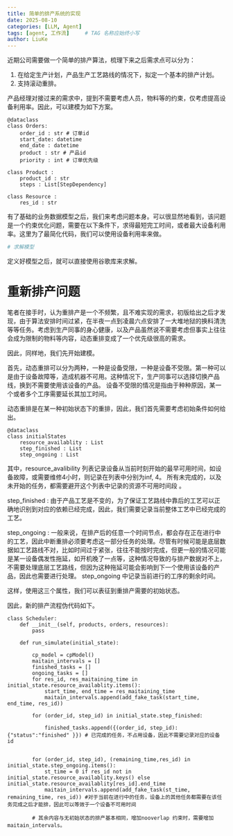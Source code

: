 ```yaml
---
title: 简单的排产系统的实现
date: 2025-08-10 
categories: [LLM, Agent]
tags: [agent, 工作流]     # TAG 名称应始终小写
author: LiuKe
---
```


近期公司需要做一个简单的排产算法，梳理下来之后需求点可以分为：

1. 在给定生产计划，产品生产工艺路线的情况下，拟定一个基本的排产计划。
2. 支持滚动重排。 

产品经理对接过来的需求中，提到不需要考虑人员，物料等的约束，仅考虑提高设备利用率。因此，可以建模为如下方案。
```
@dataclass 
class Orders:
    order_id : str # 订单id
    start_date: datetime
    end_date : datetime 
    product : str # 产品id
    priority : int # 订单优先级

class Product :
    product_id : str 
    steps : List[StepDependency] 

class Resource :
    res_id : str 

```

有了基础的业务数据模型之后，我们来考虑问题本身。可以很显然地看到，该问题是一个约束优化问题，需要在以下条件下，求得最短完工时间，或者最大设备利用率。这里为了最简化代码，我们可以使用设备利用率来做。

```python
# 求解模型

```

定义好模型之后，就可以直接使用谷歌库来求解。

# 重新排产问题

笔者在接手时，认为重排产是一个不频繁，且不难实现的需求，初版给出之后才发现，由于算法安排时间过紧，在半夜一点到凌晨六点安排了一大堆地狱的换料清洗等等任务。考虑到生产同事的身心健康，以及产品虽然说不需要考虑但事实上往往会成为限制的物料等内容，动态重排变成了一个优先级很高的需求。

因此，同样地，我们先开始建模。

首先，动态重排可以分为两种，一种是设备受限，一种是设备不受限。第一种可以是由于设备故障等，造成机器不可用。这种情况下，生产同事可以选择切换产品线，换到不需要使用该设备的产品。 设备不受限的情况是指由于种种原因，某一个或者多个工序需要延长其加工时间。

动态重排是在某一种初始状态下的重排，因此，我们首先需要考虑初始条件如何给出。
```
@dataclass 
class initialStates 
    resource_availablity : List
    step_finished : List 
    step_ongoing : List 
```

其中，resource_avalibility 列表记录设备从当前时刻开始的最早可用时间，如设备故障，或需要维修4小时，则记录在列表中分别为inf, 4。 所有未完成的，以及未开始的任务，都需要避开这个列表中记录的资源不可用时间段 。


step_finished : 由于产品工艺是不变的，为了保证工艺路线中靠后的工艺可以正确地识别到对应的依赖已经完成，因此，我们需要记录当前整体工艺中已经完成的工艺。

step_ongoing : 一般来说，在排产后的任意一个时间节点，都会存在正在进行中的工艺，因此中断重排必须要考虑这一部分任务的处理。尽管有时候可能是底层数据如工艺路线不对，比如时间过于紧张，往往不能按时完成，但更一般的情况可能是某一设备偶发性拖延，如开机晚了一点等，这种情况导致的与排产数据对不上，不需要处理底层工艺路线，但因为这种拖延可能会影响到下一个使用该设备的产品，因此也需要进行处理。 step_ongoing 中记录当前进行的工序的剩余时间。

这样，使用这三个属性，我们可以表征到重排产需要的初始状态。


因此，新的排产流程伪代码如下。
```
class Scheduler:
    def __init__(self, products, orders, resources):
        pass

    def run_simulate(initial_state):

        cp_model = cpModel()
        maitain_intervals = []
        finished_tasks = []
        ongoing_tasks = []
        for res_id, res_maitaining_time in initial_state.resource_availablity.items():
            start_time, end_time = res_maitaining_time
            maitain_intervals.append(add_fake_task(start_time, end_time, res_id)) 
        
        for (order_id, step_id) in initial_state.step_finished:

            finished_tasks.append({(order_id, step_id):{"status":"finished" }}) # 已完成的任务，不占用设备，因此不需要记录对应的设备id
        
        
        for (order_id, step_id), (remaining_time,res_id) in initial_state.step_ongoing.items():
            st_time = 0 if res_id not in initial_state.resource_availablity.keys() else initial_state.resource_availablity[res_id].end_time
            maitain_intervals.append(add_fake_task(st_time, remaining_time, res_id)) #对于当前在进行中的任务，设备上的其他任务都需要在该任务完成之后才能排，因此可以等效于一个设备不可用时间

        # 其余内容与无初始状态的排产基本相同，增加nooverlap 约束时，需要增加maitain_intervals。 


```
